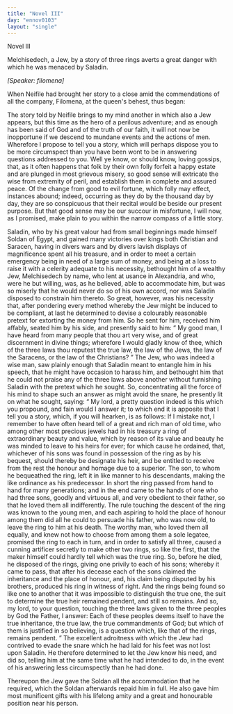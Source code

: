 ```yaml
---
title: "Novel III"
day: "ennov0103"
layout: "single"
---
```

<html>
 <head>
 </head>
 <body>
  <div id="nov0103" type="novella" who="filomena">
   <head>
    Novel III
   </head>
   <argument>
    <p>
     <milestone id="p01030001"/>
     Melchisedech, a Jew, by a story of three rings averts a
	great danger with which he was menaced by Saladin.
    </p>
   </argument>
   <p>
    <i>
     [Speaker: filomena]
    </i>
   </p>
   <div3 type="commentary" who="author">
    <p>
     <milestone id="p01030002"/>
     <!--(sc)-->
     When
     <!--(/sc)-->
     Neifile had brought her story to a close amid the
      commendations
      of all the company, Filomena, at the queen's behest, thus
      began:
    </p>
   </div3>
   <div3 type="commentary" who="filomena">
    <p>
     <milestone id="p01030003"/>
     The story told by Neifile brings to my mind another in
      which also a Jew appears, but this time as the hero of a perilous
      adventure; and as enough has been said of God and of the truth of
      our faith, it will not now be inopportune if we descend to mundane
      events and the actions of men. Wherefore I propose to tell you a
      story, which will perhaps dispose you to be more circumspect than
      you have been wont to be in answering questions addressed to you.
     <milestone id="p01030004"/>
     Well ye know, or should know, loving gossips, that, as it often
      happens that folk by their own folly forfeit a happy estate and are
      plunged in most grievous misery, so good sense will extricate the wise
      from extremity of peril, and establish them in complete and assured
      peace.
     <milestone id="p01030005"/>
     Of the change from good to evil fortune, which folly may
      effect, instances abound; indeed, occurring as they do by the thousand
      day by day, they are so conspicuous that their recital would
      be beside our present purpose. But that good sense may be our
      succour in misfortune, I will now, as I promised, make plain to you
      within the narrow compass of a little story.
    </p>
   </div3>
   <p>
    <milestone id="p01030006"/>
    Saladin, who by his great valour had from small beginnings made
      himself Soldan of Egypt, and gained many victories over kings both
      Christian and Saracen, having in divers wars and by divers lavish
      displays of magnificence spent all his treasure, and in order to meet
      a certain emergency being in need of a large sum of money, and
      being at a loss to raise it with a celerity adequate to his necessity,
    <pb n="39"/>
    bethought him of a wealthy Jew, Melchisedech by name, who lent
      at usance in Alexandria,
    <milestone id="p01030007"/>
    and who, were he but willing, was, as he
      believed, able to accommodate him, but was so miserly that he would
      never do so of his own accord, nor was Saladin disposed to constrain him
      thereto. So great, however, was his necessity that, after pondering
      every method whereby the Jew might be induced to be compliant, at
      last he determined to devise a colourably reasonable pretext for extorting
      the money from him.
    <milestone id="p01030008"/>
    So he sent for him, received him affably,
      seated him by his side, and presently said to him:
    <q direct="unspecified">
     My good man, I
	have heard from many people that thou art very wise, and of great
	discernment in divine things; wherefore I would gladly know of thee,
	which of the three laws thou reputest the true law, the law of the
	Jews, the law of the Saracens, or the law of the Christians?
    </q>
    <milestone id="p01030009"/>
    The Jew,
      who was indeed a wise man, saw plainly enough that Saladin meant
      to entangle him in his speech, that he might have occasion to harass
      him, and bethought him that he could not praise any of the three laws
      above another without furnishing Saladin with the pretext which he
      sought. So, concentrating all the force of his mind to shape such an
      answer as might avoid the snare, he presently lit on what he sought,
      saying:
    <milestone id="p01030010"/>
    <q direct="unspecified">
     My lord, a pretty question indeed is this which you propound,
	and fain would I answer it; to which end it is apposite that
	I tell you a story, which, if you will hearken, is as follows:
     <milestone id="p01030011"/>
     If I
	mistake not, I remember to have often heard tell of a great and rich
	man of old time, who among other most precious jewels had in his
	treasury a ring of extraordinary beauty and value, which by reason
	of its value and beauty he was minded to leave to his heirs for ever;
	for which cause he ordained, that, whichever of his sons was found
	in possession of the ring as by his bequest, should thereby be designate
	his heir, and be entitled to receive from the rest the honour and
	homage due to a superior.
     <milestone id="p01030012"/>
     The son, to whom he bequeathed the
	ring, left it in like manner to his descendants, making the like
	ordinance as his predecessor. In short the ring passed from hand to
	hand for many generations; and in the end came to the hands of
	one who had three sons, goodly and virtuous all, and very obedient
	to their father, so that he loved them all indifferently.
     <milestone id="p01030013"/>
     The rule
	touching the descent of the ring was known to the young men, and
	each aspiring to hold the place of honour among them did all he
	could to persuade his father, who was now old, to leave the ring to
     <pb n="40"/>
     him at his death.
     <milestone id="p01030014"/>
     The worthy man, who loved them all equally, and
	knew not how to choose from among them a sole legatee, promised
	the ring to each in turn, and in order to satisfy all three, caused a
	cunning artificer secretly to make other two rings, so like the first,
	that the maker himself could hardly tell which was the true ring.
	So, before he died, he disposed of the rings, giving one privily to
	each of his sons;
     <milestone id="p01030015"/>
     whereby it came to pass, that after his decease each
	of the sons claimed the inheritance and the place of honour, and, his
	claim being disputed by his brothers, produced his ring in witness of
	right. And the rings being found so like one to another that it
	was impossible to distinguish the true one, the suit to determine the
	true heir remained pendent, and still so remains.
     <milestone id="p01030016"/>
     And so, my lord,
	to your question, touching the three laws given to the three peoples
	by God the Father, I answer: Each of these peoples deems itself to
	have the true inheritance, the true law, the true commandments of
	God; but which of them is justified in so believing, is a question
	which, like that of the rings, remains pendent.
    </q>
    <milestone id="p01030017"/>
    The excellent
      adroitness with which the Jew had contrived to evade the snare
      which he had laid for his feet was not lost upon Saladin. He therefore
      determined to let the Jew know his need, and did so, telling him
      at the same time what he had intended to do, in the event of his
      answering less circumspectly than he had done.
   </p>
   <p>
    <milestone id="p01030018"/>
    Thereupon the Jew gave the Soldan all the accommodation that
      he required, which the Soldan afterwards repaid him in full. He
      also gave him most munificent gifts with his lifelong amity and a
      great and honourable position near his person.
   </p>
  </div>
 </body>
</html>